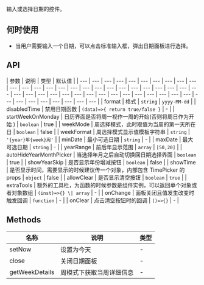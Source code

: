 输入或选择日期的控件。

## 何时使用

- 当用户需要输入一个日期，可以点击标准输入框，弹出日期面板进行选择。

## API

| 参数 | 说明 | 类型 | 默认值 |
| --- | --- | --- | --- | --- | --- | --- | --- | --- | --- | --- | --- | --- | --- | --- | --- | --- | --- | --- | --- | --- | --- | --- | --- | --- | --- | --- | --- | --- | --- | --- | --- | --- | --- | --- | --- | --- | --- | --- | --- | --- | --- | --- | --- | --- | --- | --- | --- | --- |
| format | 格式 | `string` | `yyyy-MM-dd` |
| disabledTime | 禁用日期函数 | `(data)=>{ return true/false }` | - |
| startWeekOnMonday | 日历界面是否将周一视作一周的开始(否则将周日作为开始 ) | `boolean` | true |
| weekMode | 周选择模式，此时取值为当周的第一天所在日 | `boolean` | false |
| weekFormat | 周选择模式显示值模板字符串 | `string` | `'{year}年{week}周'` |
| minDate | 最小可选日期 | `string` | - |  | maxDate | 最大可选日期 | `string` | - |  | yearRange | 前后年显示范围 | `array` | `[50,20]` |  | autoHideYearMonthPicker | 当选择年月之后自动切换回日期选择界面 | `boolean` | true |  | showYearSkip | 是否显示年份增减按钮 | `boolean` | false |  | showTime | 是否显示时间，需要显示的时候建议传一个对象，内部包含 TimePicker 的 props | `object` | false |  | allowClear | 是否显示清空按钮 | `boolean` | `true` |  | extraTools | 额外的工具栏，为函数的时候参数是组件实例，可以返回单个对象或者对象数组 | `(inst)=>{} \| array` | - |  | onChange | 面板关闭且值发生改变时触发回调 | `function` | - |  | onClear | 点击清空按钮时的回调 | `()=>{}` | - |

## Methods

| 名称           | 说明                     | 类型 |
| -------------- | ------------------------ | ---- |
| setNow         | 设置为今天               | -    |
| close          | 关闭日期面板             | -    |
| getWeekDetails | 周模式下获取当周详细信息 | -    |
